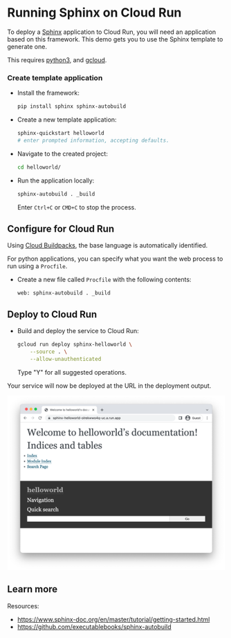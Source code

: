 # Running Sphinx on Cloud Run

<!--- Generated 2022-08-24 06:42:26.225855 -->

To deploy a [Sphinx](https://www.sphinx-doc.org) application to Cloud Run, you will need an application
based on this framework. This demo gets you to use the Sphinx template to generate one. 

This requires [python3](https://cloud.google.com/python/docs/setup), and [gcloud](https://cloud.google.com/sdk/docs/install).


### Create template application


* Install the framework:

    ```bash
    pip install sphinx sphinx-autobuild
    ```

* Create a new template application:

    ```bash
    sphinx-quickstart helloworld
    # enter prompted information, accepting defaults.

    ```




* Navigate to the created project:

    ```bash
    cd helloworld/
    ```

* Run the application locally:

    ```bash
    sphinx-autobuild . _build
    ```

    

    Enter `Ctrl+C` or `CMD+C` to stop the process.


## Configure for Cloud Run

Using [Cloud Buildpacks](https://github.com/GoogleCloudPlatform/buildpacks), 
the base language is automatically identified.



For python applications, you can specify what you want the web process to run using a `Procfile`. 

* Create a new file called `Procfile` with the following contents: 

    ```
    web: sphinx-autobuild . _build
    ```






## Deploy to Cloud Run

* Build and deploy the service to Cloud Run: 


    ```bash
    gcloud run deploy sphinx-helloworld \
        --source . \
        --allow-unauthenticated 
    ```

    Type "Y" for all suggested operations.


Your service will now be deployed at the URL in the deployment output.

![Example Sphinx deployment](example.png)





## Learn more

Resources: 

- https://www.sphinx-doc.org/en/master/tutorial/getting-started.html
- https://github.com/executablebooks/sphinx-autobuild
